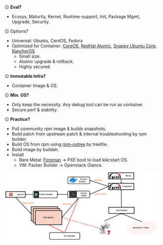 :confused: **Eval?**

- Ecosys, Maturity, Kernel, Runtime-support, Init, Package Mgmt, Upgrade, Security.



:confused: Options?

- Universal: Ubuntu, CentOS, Fedora
- Optimized for Container: [CoreOS](https://github.com/coreOS), [RedHat Atomic](https://projectatomic.io/), [Snappy Ubuntu Core](https://ubuntu.com/core), [RancherOS](https://rancher.com/docs/os/v1.x/en/)
  - Small size.
  - Atomic upgrade & rollback.
  - Highly secured.



:confused: **Immutable Infra?**

- Container Image & OS.



:confused: **Min. OS?**

- Only keep the necessity. Any debug tool can be run as container.
- Secure perf & stability.



:confused: **Practice?** 

- Pull community rpm image & builds snapshots.
- Build patch from upstream patch & internal troubleshooting by rpm builder.
- Build OS from rpm using [rpm-ostree](https://github.com/coreos/rpm-ostree) by treefile.
- Build image by buildah.
- Install
  - Bare Metal: [Foreman](https://docs.theforeman.org/2.4/Provisioning_Guide/index-foreman-el.html) → PXE boot to load kikcstart OS.
  - VM: Packer Builder → Openstack Glance.



<img src="./OS.assets/image-20240621094016723.png" alt="image-20240621094016723" style="zoom: 67%;" />